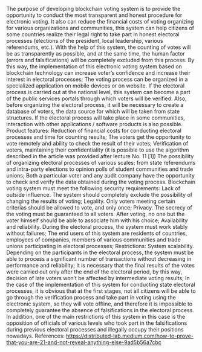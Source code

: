 The purpose of developing blockchain voting system is to provide the opportunity to conduct the most transparent and honest procedure for electronic voting. It also can reduce the financial costs of voting organizing for various organizations and communities, this system can help citizens of some countries realize their legal right to take part in honest electoral processes (elections of the president, local leadership, various referendums, etc.). With the help of this system, the counting of votes will be as transparently as possible, and at the same time, the human factor (errors and falsifications) will be completely excluded from this process. By this way, the implementation of this electronic voting system based on blockchain technology can increase voter’s confidence and increase their interest in electoral processes;
The voting process can be organized in a specialized application on mobile devices or on website.
If the electoral process is carried out at the national level, this system can become a part of the public services portals through which voters will be verified. Also, before organizing the electoral process, it will be necessary to create a database of voters, the data source for which will be taken from state structures. If the electoral process will take place in some communities, interaction with other applications / software products is also possible.
Product features:
Reduction of financial costs for conducting electoral processes and time for counting results;
The voters get the opportunity to vote remotely and ability to check the result of their votes;
Verification of voters, maintaining their confidentiality (it is possible to use the algorithm described in the article was provided after lecture No. 11 [1])
The possibility of organizing electoral processes of various scales: from state referendums and intra-party elections to opinion polls of student communities and trade unions;
Both a particular voter and any audit company have the opportunity to check and verify the data obtained during the voting process.
Blockchain voting system must meet the following security requirements:
Lack of outside influence. The system should completely exclude the possibility of changing the results of voting;
Legality. Only voters meeting certain criterias should be allowed to vote, and only once;
Privacy. The secrecy of the voting must be guaranteed to all voters. After voting, no one but the voter himself should be able to associate him with his choice;
Availability and reliability. During the electoral process, the system must work stably without failures;
The end users of this system are residents of countries, employees of companies, members of various communities and trade unions participating in electoral processes;
Restrictions:
System scalability. Depending on the participants in the electoral process, the system must be able to process a significant number of transactions without decreasing in performance and reliability;
It is necessary that the final results of the votes were carried out only after the end of the electoral period, by this way, decision of late voters won’t be affected by intermediate voting results;
In the case of the implementation of this system for conducting state electoral processes, it is obvious that at the first stages, not all citizens will be able to go through the verification process and take part in voting using the electronic system, so they will vote offline, and therefore it is impossible to completely guarantee the absence of falsifications in the electoral process. In addition, one of the main restrictions of this system in this case is the opposition of officials of various levels who took part in the falsifications during previous electoral processes and illegally occupy their positions nowadays.
References:
https://distributed-lab.medium.com/how-to-prove-that-you-are-21-and-not-reveal-anything-else-9ad5b56a7cbc